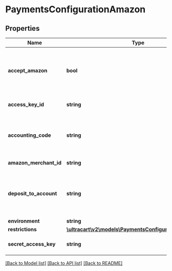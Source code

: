 # PaymentsConfigurationAmazon

## Properties
Name | Type | Description | Notes
------------ | ------------- | ------------- | -------------
**accept_amazon** | **bool** | Master flag to determine if this merchant accepts Pay by Amazon | [optional] 
**access_key_id** | **string** | Amazon access key ID | [optional] 
**accounting_code** | **string** | Optional accounting code for use with Quickbooks integrations | [optional] 
**amazon_merchant_id** | **string** | Amazon merchant ID | [optional] 
**deposit_to_account** | **string** | Optional deposit to account field for use with Quickbooks integrations | [optional] 
**environment** | **string** | Environment | [optional] 
**restrictions** | [**\ultracart\v2\models\PaymentsConfigurationRestrictions**](PaymentsConfigurationRestrictions.md) |  | [optional] 
**secret_access_key** | **string** | Amazon secret access key | [optional] 

[[Back to Model list]](../README.md#documentation-for-models) [[Back to API list]](../README.md#documentation-for-api-endpoints) [[Back to README]](../README.md)


